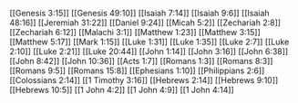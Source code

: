 [[Genesis 3:15]]
[[Genesis 49:10]]
[[Isaiah 7:14]]
[[Isaiah 9:6]]
[[Isaiah 48:16]]
[[Jeremiah 31:22]]
[[Daniel 9:24]]
[[Micah 5:2]]
[[Zechariah 2:8]]
[[Zechariah 6:12]]
[[Malachi 3:1]]
[[Matthew 1:23]]
[[Matthew 3:15]]
[[Matthew 5:17]]
[[Mark 1:15]]
[[Luke 1:31]]
[[Luke 1:35]]
[[Luke 2:7]]
[[Luke 2:10]]
[[Luke 2:21]]
[[Luke 20:44]]
[[John 1:14]]
[[John 3:16]]
[[John 6:38]]
[[John 8:42]]
[[John 10:36]]
[[Acts 1:7]]
[[Romans 1:3]]
[[Romans 8:3]]
[[Romans 9:5]]
[[Romans 15:8]]
[[Ephesians 1:10]]
[[Philippians 2:6]]
[[Colossians 2:14]]
[[1 Timothy 3:16]]
[[Hebrews 2:14]]
[[Hebrews 9:10]]
[[Hebrews 10:5]]
[[1 John 4:2]]
[[1 John 4:9]]
[[1 John 4:14]]
